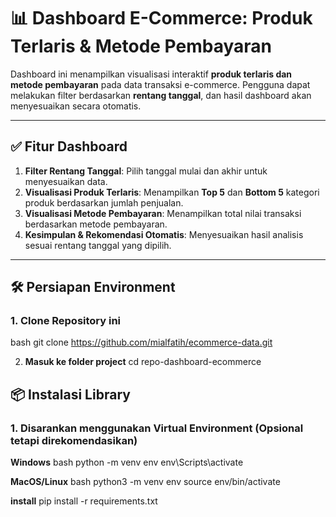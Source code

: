 # 📊 Dashboard E-Commerce: Produk Terlaris & Metode Pembayaran

Dashboard ini menampilkan visualisasi interaktif **produk terlaris dan metode pembayaran** pada data transaksi e-commerce. Pengguna dapat melakukan filter berdasarkan **rentang tanggal**, dan hasil dashboard akan menyesuaikan secara otomatis.

---

## ✅ Fitur Dashboard

1. **Filter Rentang Tanggal**: Pilih tanggal mulai dan akhir untuk menyesuaikan data.
2. **Visualisasi Produk Terlaris**: Menampilkan **Top 5** dan **Bottom 5** kategori produk berdasarkan jumlah penjualan.
3. **Visualisasi Metode Pembayaran**: Menampilkan total nilai transaksi berdasarkan metode pembayaran.
4. **Kesimpulan & Rekomendasi Otomatis**: Menyesuaikan hasil analisis sesuai rentang tanggal yang dipilih.

---

## 🛠️ Persiapan Environment

### 1. **Clone Repository ini**

bash
git clone https://github.com/mialfatih/ecommerce-data.git

2. **Masuk ke folder project**
cd repo-dashboard-ecommerce

## 📦 Instalasi Library

### 1. **Disarankan menggunakan Virtual Environment (Opsional tetapi direkomendasikan)**

**Windows**
bash
python -m venv env
env\Scripts\activate

**MacOS/Linux**
bash
python3 -m venv env
source env/bin/activate

**install**
pip install -r requirements.txt
````
